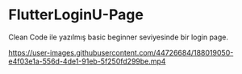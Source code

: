 # FlutterLoginU-Page
Clean Code ile yazılmış basic beginner seviyesinde bir login page.

https://user-images.githubusercontent.com/44726684/188019050-e4f03e1a-556d-4de1-91eb-5f250fd299be.mp4

